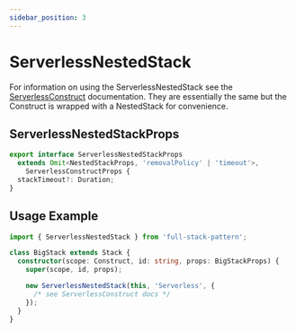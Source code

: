 ```yaml
---
sidebar_position: 3
---
```


# ServerlessNestedStack

For information on using the ServerlessNestedStack see the [ServerlessConstruct](/docs/serverless/serverlessConstruct) documentation. They are essentially the same but the Construct is wrapped with a NestedStack for convenience.

## ServerlessNestedStackProps

```typescript
export interface ServerlessNestedStackProps
  extends Omit<NestedStackProps, 'removalPolicy' | 'timeout'>,
    ServerlessConstructProps {
  stackTimeout?: Duration;
}
```

## Usage Example

```typescript
import { ServerlessNestedStack } from 'full-stack-pattern';

class BigStack extends Stack {
  constructor(scope: Construct, id: string, props: BigStackProps) {
    super(scope, id, props);

    new ServerlessNestedStack(this, 'Serverless', {
      /* see ServerlessConstruct docs */
    });
  }
}
```
